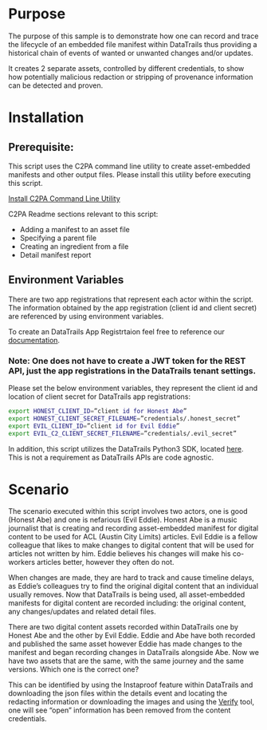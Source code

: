 # Purpose

The purpose of this sample is to demonstrate how one can record and trace the lifecycle of an embedded file manifest within DataTrails thus providing a historical chain of events of wanted or unwanted changes and/or updates.

It creates 2 separate assets, controlled by different credentials, to show how potentially malicious redaction or stripping of provenance information can be detected and proven.

# Installation

## Prerequisite:

This script uses the C2PA command line utility to create asset-embedded manifests and other output files. Please install this utility before executing this script. 

[Install C2PA Command Line Utility](https://github.com/contentauth/c2patool)

C2PA Readme sections relevant to this script: 
- Adding a manifest to an asset file 
- Specifying a parent file 
- Creating an ingredient from a file 
- Detail manifest report 

## Environment Variables

There are two app registrations that represent each actor within the script.  The information obtained by the app registration (client id and client secret) are referenced by using environment variables. 

To create an DataTrails App Registrtaion feel free to reference our [documentation](https://docs.datatrails.ai/developers/developer-patterns/getting-access-tokens-using-app-registrations/). 

### Note: One does not have to create a JWT token for the REST API, just the app registrations in the DataTrails tenant settings.

Please set the below environment variables, they represent the client id and location of client secret for DataTrails app registrations:

```bash
export HONEST_CLIENT_ID=”client id for Honest Abe” 
export HONEST_CLIENT_SECRET_FILENAME=”credentials/.honest_secret” 
export EVIL_CLIENT_ID=”client id for Evil Eddie” 
export EVIL_C2_CLIENT_SECRET_FILENAME=”credentials/.evil_secret” 
```

In addition, this script utilizes the DataTrails Python3 SDK, located [here](https://github.com/datatrails/datatrails-python).  This is not a requirement as DataTrails APIs are code agnostic. 

# Scenario

The scenario executed within this script involves two actors, one is good (Honest Abe) and one is nefarious (Evil Eddie).  Honest Abe is a music journalist that is creating and recording asset-embedded manifest for digital content to be used for ACL (Austin City Limits) articles.  Evil Eddie is a fellow colleague that likes to make changes to digital content that will be used for articles not written by him.  Eddie believes his changes will make his co-workers articles better, however they often do not. 

When changes are made, they are hard to track and cause timeline delays, as Eddie’s colleagues try to find the original digital content that an individual usually removes.  Now that DataTrails is being used, all asset-embedded manifests for digital content are recorded including: the original content, any changes/updates and related detail files.  

There are two digital content assets recorded within DataTrails one by Honest Abe and the other by Evil Eddie.  Eddie and Abe have both recorded and published the same asset however Eddie has made changes to the manifest and began recording changes in DataTrails alongside Abe.  Now we have two assets that are the same, with the same journey and the same versions. Which one is the correct one?   

This can be identified by using the Instaproof feature within DataTrails and downloading the json files within the details event and locating the redacting information or downloading the images and using the [Verify](https://verify.contentauthenticity.org/inspect) tool, one will see “open” information has been removed from the content credentials.  
